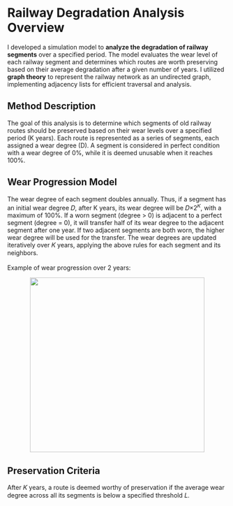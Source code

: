 <h1>
  Railway Degradation Analysis Overview
</h1>
I developed a simulation model to <b>analyze the degradation of railway segments</b> over a specified period. The model evaluates the wear level of each railway segment and determines which routes are worth preserving based on their average degradation after a given number of years.
I utilized <b>graph theory</b> to represent the railway network as an undirected graph, implementing adjacency lists for efficient traversal and analysis.
<h2>
  Method Description
</h2>
The goal of this analysis is to determine which segments of old railway routes should be preserved based on their wear levels over a specified period (K years). Each route is represented as a series of segments, each assigned a wear degree (D). A segment is considered in perfect condition with a wear degree of 0%, while it is deemed unusable when it reaches 100%.
<h2>
  Wear Progression Model
</h2>
The wear degree of each segment doubles annually. Thus, if a segment has an initial wear degree 𝐷, after K years, its wear degree will be 𝐷×2<sup>𝐾</sup>, with a maximum of 100%.
If a worn segment (degree > 0) is adjacent to a perfect segment (degree = 0), it will transfer half of its wear degree to the adjacent segment after one year.
If two adjacent segments are both worn, the higher wear degree will be used for the transfer. The wear degrees are updated iteratively over 
𝐾 years, applying the above rules for each segment and its neighbors.
<br></br>
Example of wear progression over 2 years:
<p align="center">
    <img width="400" src="https://github.com/user-attachments/assets/ec05e21b-3fd7-4a69-8d58-fe12579ee85a">
</p>
<h2>
  Preservation Criteria
</h2>
After 𝐾 years, a route is deemed worthy of preservation if the average wear degree across all its segments is below a specified threshold 𝐿.
